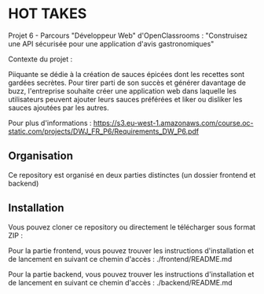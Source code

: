 # HOT TAKES #

Projet 6 - Parcours "Développeur Web" d'OpenClassrooms : "Construisez une API sécurisée pour une application d'avis gastronomiques"

Contexte du projet : 

Piiquante se dédie à la création de sauces épicées dont les recettes sont gardées
secrètes. Pour tirer parti de son succès et générer davantage de buzz, l'entreprise
souhaite créer une application web dans laquelle les utilisateurs peuvent ajouter
leurs sauces préférées et liker ou disliker les sauces ajoutées par les autres.

Pour plus d'informations : https://s3.eu-west-1.amazonaws.com/course.oc-static.com/projects/DWJ_FR_P6/Requirements_DW_P6.pdf

## Organisation ##

Ce repository est organisé en deux parties distinctes (un dossier frontend et backend)

## Installation ##

Vous pouvez cloner ce repository ou directement le télécharger sous format ZIP :

Pour la partie frontend, vous pouvez trouver les instructions d'installation et de lancement en suivant ce chemin d'accès : ./frontend/README.md

Pour la partie backend, vous pouvez trouver les instructions d'installation et de lancement en suivant ce chemin d'accès : ./backend/README.md